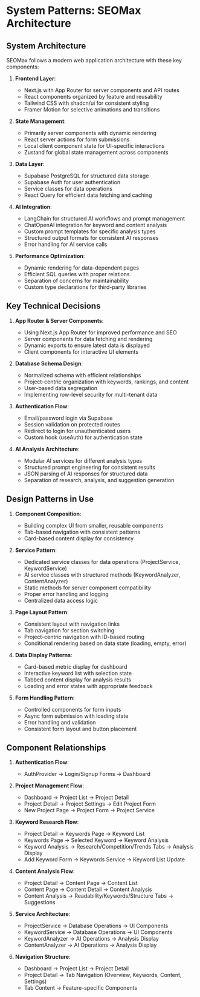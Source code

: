 # System Patterns: SEOMax Architecture

## System Architecture
SEOMax follows a modern web application architecture with these key components:

1. **Frontend Layer**:
   - Next.js with App Router for server components and API routes
   - React components organized by feature and reusability
   - Tailwind CSS with shadcn/ui for consistent styling
   - Framer Motion for selective animations and transitions

2. **State Management**:
   - Primarily server components with dynamic rendering
   - React server actions for form submissions
   - Local client component state for UI-specific interactions
   - Zustand for global state management across components

3. **Data Layer**:
   - Supabase PostgreSQL for structured data storage
   - Supabase Auth for user authentication
   - Service classes for data operations
   - React Query for efficient data fetching and caching

4. **AI Integration**:
   - LangChain for structured AI workflows and prompt management
   - ChatOpenAI integration for keyword and content analysis
   - Custom prompt templates for specific analysis types
   - Structured output formats for consistent AI responses
   - Error handling for AI service calls

5. **Performance Optimization**:
   - Dynamic rendering for data-dependent pages
   - Efficient SQL queries with proper relations
   - Separation of concerns for maintainability
   - Custom type declarations for third-party libraries

## Key Technical Decisions

1. **App Router & Server Components**:
   - Using Next.js App Router for improved performance and SEO
   - Server components for data fetching and rendering
   - Dynamic exports to ensure latest data is displayed
   - Client components for interactive UI elements

2. **Database Schema Design**:
   - Normalized schema with efficient relationships
   - Project-centric organization with keywords, rankings, and content
   - User-based data segregation
   - Implementing row-level security for multi-tenant data

3. **Authentication Flow**:
   - Email/password login via Supabase
   - Session validation on protected routes
   - Redirect to login for unauthenticated users
   - Custom hook (useAuth) for authentication state

4. **AI Analysis Architecture**:
   - Modular AI services for different analysis types
   - Structured prompt engineering for consistent results
   - JSON parsing of AI responses for structured data
   - Separation of research, analysis, and suggestion generation

## Design Patterns in Use

1. **Component Composition**:
   - Building complex UI from smaller, reusable components
   - Tab-based navigation with consistent patterns
   - Card-based content display for consistency

2. **Service Pattern**:
   - Dedicated service classes for data operations (ProjectService, KeywordService)
   - AI service classes with structured methods (KeywordAnalyzer, ContentAnalyzer)
   - Static methods for server component compatibility
   - Proper error handling and logging
   - Centralized data access logic

3. **Page Layout Pattern**:
   - Consistent layout with navigation links
   - Tab navigation for section switching
   - Project-centric navigation with ID-based routing
   - Conditional rendering based on data state (loading, empty, error)

4. **Data Display Patterns**:
   - Card-based metric display for dashboard
   - Interactive keyword list with selection state
   - Tabbed content display for analysis results
   - Loading and error states with appropriate feedback

5. **Form Handling Pattern**:
   - Controlled components for form inputs
   - Async form submission with loading state
   - Error handling and validation
   - Consistent form layout and button placement

## Component Relationships

1. **Authentication Flow**:
   - AuthProvider → Login/Signup Forms → Dashboard

2. **Project Management Flow**:
   - Dashboard → Project List → Project Detail
   - Project Detail → Project Settings → Edit Project Form
   - New Project Page → Project Form → Project Service

3. **Keyword Research Flow**:
   - Project Detail → Keywords Page → Keyword List
   - Keywords Page → Selected Keyword → Keyword Analysis
   - Keyword Analysis → Research/Competition/Trends Tabs → Analysis Display
   - Add Keyword Form → Keywords Service → Keyword List Update

4. **Content Analysis Flow**:
   - Project Detail → Content Page → Content List
   - Content Page → Content Detail → Content Analysis
   - Content Analysis → Readability/Keywords/Structure Tabs → Suggestions

5. **Service Architecture**:
   - ProjectService → Database Operations → UI Components
   - KeywordService → Database Operations → UI Components
   - KeywordAnalyzer → AI Operations → Analysis Display
   - ContentAnalyzer → AI Operations → Analysis Display

6. **Navigation Structure**:
   - Dashboard → Project List → Project Detail
   - Project Detail → Tab Navigation (Overview, Keywords, Content, Settings)
   - Tab Content → Feature-specific Components 